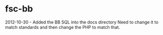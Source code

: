 fsc-bb
======
2012-10-30 - Added the BB SQL into the docs directory
Need to change it to match standards and then change the PHP to match that.
